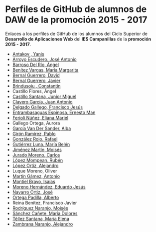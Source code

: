 # Perfiles de GitHub de alumnos de DAW de la promoción 2015 - 2017

Enlaces a los perfiles de GitHub de los alumnos del Ciclo Superior de **Desarrollo de Aplicaciones Web** del **IES Campanillas** de la **promoción 2015 - 2017**.

* [Antakov , Yanis](https://github.com/YanisAntakov)
* [Arroyo Escudero, José Antonio](https://github.com/JoseAntonioArroyo)
* [Barroso Del Río, Ángel](https://github.com/AngelBarrosoDelRio)
* [Benítez Vargas, María Margarita](https://github.com/MMARGARITARBV)
* [Bernal Guerrero, David](https://github.com/DavidBernalGuerrero)
* [Bernal Guerrero, Javier](https://github.com/JavierBernalGuerrero)
* [Brindusoiu , Constantín](https://github.com/BrandConstantin)
* Castillo Flores, Ángel
* [Castillo Santana, Junior Miguel](https://github.com/juniorcastillo)
* [Clavero García, Juan Antonio](https://github.com/JAClaveroGarcia)
* [Delgado Gallego, Francisco Jesús](https://github.com/JesusDelgadoGallego)
* [Entrambasaguas Espinosa, Ernesto Man](https://github.com/ErnestoEntrambasaguas)
* [Ferioli Núñez, Eliana Mariel](https://github.com/ElianaFerioli)
* Gallego Ortega, Aurora
* [García Van Der Sander, Alba](https://github.com/AlbaGV)
* [Girón Ramírez, Pablo](https://github.com/PGRtechDeveloper)
* [González Rojo, Rafael](https://github.com/RafaelGonzalezRojo)
* [Gutiérrez Luna, María Belén](https://github.com/BelenGutierrez)
* [Jiménez Martín, Moisés](https://github.com/mjimenezmartin)
* [Jurado Moreno, Carlos](https://github.com/CarlosJuradoMoreno)
* [López Mompean, Rubén](https://github.com/RubenLopezMompean)
* [López Ortiz, Alejandro](https://github.com/AlejandroLopez96)
* Luque Moreno, Oliver
* [Martín Gámez, Antonio](https://github.com/AntonioMartinGamez)
* [Montiel Bravo, Isaías](https://github.com/IsaiasMontielBravo)
* [Moreno Hernández, Eduardo Jesús](https://github.com/EduMoreno)
* [Navarro Ortiz, José](https://github.com/JoseNavarroOrtiz)
* [Ortega Padilla, Alberto](https://github.com/AlbertoOrtegaPadilla)
* Reina Benítez, Francisco Javier
* [Rodríguez Naranjo, Moisés](https://github.com/MoisesRodriguezN)
* [Sánchez Cañete, María Dolores](https://github.com/MariloSanchez)
* [Téllez Santana, María Elena](https://github.com/ElenaTellez)
* [Zambrana Naranjo, Alejandro](https://github.com/alejandrozambrana)
